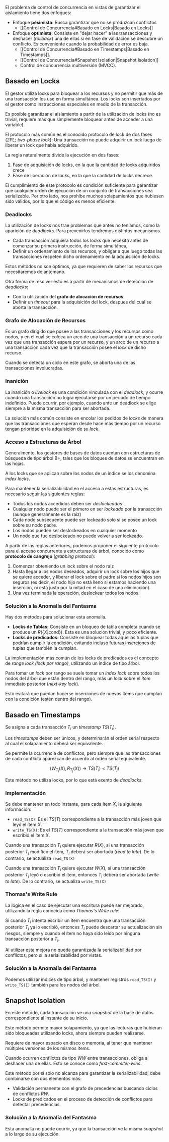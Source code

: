 El problema de control de concurrencia en vistas de garantizar el aislamiento tiene dos enfoques:

- Enfoque **pesimista**: Busca garantizar que no se produzcan conflictos
	- [[Control de Concurrencia#Basado en Locks|Basado en Locks]]
- Enfoque **optimista**: Consiste en "dejar hacer" a las transacciones y deshacer (*rollback*) una de ellas si en fase de validación se descubre un conflicto. Es conveniente cuando la probabilidad de error es baja.
	- [[Control de Concurrencia#Basado en Timestamps|Basado en Timestamps]].
	- [[Control de Concurrencia#Snapshot Isolation|Snapshot Isolation]]
	- Control de concurrencia multiversión (MVCC).

## Basado en Locks

El gestor utiliza locks para bloquear a los recursos y no permitir que más de una transacción los use en forma simultánea. Los locks son insertados por el gestor como instrucciones especiales en medio de la transacción.

Es posible garantizar el aislamiento a partir de la utilización de locks (no es trivial, requiere más que simplemente bloquear antes de acceder a una variable).

El protocolo más común es el conocido protocolo de lock de dos fases (*2PL; two-phase lock*): Una transacción no puede adquirir un lock luego de liberar un lock que había adquirido.

La regla naturalmente divide la ejecución en dos fases:

1. Fase de adquisición de locks, en la que la cantidad de locks adquiridos crece
2. Fase de liberación de locks, en la que la cantidad de locks decrece.

El cumplimiento de este protocolo es condición suficiente para garantizar que cualquier orden de ejecución de un conjunto de transacciones sea serializable. Por otro lado, nos prohíbe muchos solapamientos que hubiesen sido válidos, por lo que el código es menos eficiente.

### Deadlocks

La utilización de locks nos trae problemas que antes no teníamos, como la aparición de *deadlocks*. Para prevenirlos tendremos distintos mecanismos.

- Cada transacción adquiera todos los locks que necesita antes de comenzar su primera instrucción, de forma simultánea,
- Definir un ordenamiento de los recursos, y obligar a que luego todas las transacciones respeten dicho ordenamiento en la adquisición de locks.

Estos métodos no son óptimos, ya que requieren de saber los recursos que necesitaremos de antemano.

Otra forma de resolver esto es a partir de mecanismos de detección de *deadlocks*:

- Con la utilización del **grafo de alocación de recursos**.
- Definir un *timeout* para la adquisición del lock, despues del cual se aborta la transacción.

### Grafo de Alocación de Recursos

Es un grafo dirigido que posee a las transacciones y los recursos como nodos, y en el cual se coloca un arco de una transacción a un recurso cada vez que una transacción espera por un recurso, y un arco de un recurso a una transacción cada vez que la transacción posee el *lock* de dicho recurso.

Cuando se detecta un ciclo en este grafo, se aborta una de las transacciones involucradas.

### Inanición

La inanición o *livelock* es una condición vinculada con el *deadlock*, y ocurre cuando una transacción no logra ejecutarse por un periodo de tiempo indefinido. Puede ocurrir, por ejemplo, cuando ante un deadlock se elige siempre a la misma transacción para ser abortada.

La solución más común consiste en encolar los pedidos de *locks* de manera que las transacciones que esperan desde hace más tiempo por un recurso tengan prioridad en la adquisición de su *lock*.

### Acceso a Estructuras de Árbol

Generalmente, los gestores de bases de datos cuentan con estructuras de búsqueda de tipo árbol B+, tales que los bloques de datos se encuentran en las hojas.

A los locks que se aplican sobre los nodos de un índice se los denomina *index locks*.

Para mantener la serializabilidad en el acceso a estas estructuras, es necesario seguir las siguientes reglas:

- Todos los nodos accedidos deben ser *deslockeados*
- Cualquier nodo puede ser el primero en ser *lockeado* por la transacción (aunque generalmente es la raíz)
- Cada nodo subsecuente puede ser lockeado solo si se posee un lock sobre su nodo padre.
- Los nodos pueden ser deslockeados en cualquier momento
- Un nodo que fue deslockeado no puede volver a ser lockeado.

A partir de las reglas anteriores, podemos proponer el siguiente protocolo para el acceso concurrente a estructuras de árbol, conocido como **protocolo de cangrejo** (*grabbing protocol*):

1. Comenzar obteniendo un lock sobre el nodo raíz
2. Hasta llegar a los nodos deseados, adquirir un lock sobre los hijos que se quiere acceder, y liberar el lock sobre el padre si los nodos hijos son seguros (es decir, el nodo hijo no está lleno si estamos haciendo una inserción, ni está justo por la mitad en el caso de una eliminación).
3. Una vez terminada la operación, deslockear todos los nodos.

### Solución a la Anomalía del Fantasma

Hay dos métodos para solucionar esta anomalía.

- **Locks de Tablas:** Consiste en un bloqueo de tabla completa cuando se produce un $R(\{X|\text{cond}\})$. Esta es una solución trivial, y poco eficiente.
- **Locks de predicados:** Consiste en bloquear todas aquellas tuplas que podrían cumplir la condición, evitando incluso futuras inserciones de tuplas que también la cumplan.

La implementación más común de los locks de predicados es el concepto de *range lock (lock por rango)*, utilizando un índice de tipo árbol.

Para tomar un *lock* por rango se suele tomar un *index lock* sobre todos los nodos del árbol que están dentro del rango, más un *lock* sobre el *item* inmediato posterior (*next-key lock*).

Esto evitará que puedan hacerse inserciones de nuevos ítems que cumplan con la condición (estén dentro del rango).

## Basado en Timestamps

Se asigna a cada transacción $T_i$ un *timestamp* $TS(T_i)$.

Los *timestamps* deben ser únicos, y determinarán el orden serial respecto al cual el solapamiento deberá ser equivalente.

Se permite la ocurrencia de conflictos, pero siempre que las transacciones de cada conflicto aparezcan de acuerdo al orden serial equivalente.

$$
(W_{T_i}(X), R_{T_j}(X)) \to TS(T_i) < TS(T_j)
$$

Este método no utiliza locks, por lo que está exento de *deadlocks*.

### Implementación

Se debe mantener en todo instante, para cada ítem $X$, la siguiente información:

- `read_TS(X)`: Es el $TS(T)$ correspondiente a la transacción más joven que leyó el ítem $X$.
- `write_TS(X)`: Es el $TS(T)$ correspondiente a la transacción más joven que escribió el ítem $X$.

Cuando una transacción $T_i$ quiere ejecutar $R(X)$, si una transacción posterior $T_j$ modificó el ítem, $T_i$ deberá ser abortada (*read to late*). De lo contrario, se actualiza `read_TS(X)`

Cuando una transacción $T_i$ quiere ejecutar $W(X)$, si una transacción posterior $T_j$ leyó o escribió el ítem, entonces $T_i$ deberá ser abortada (*write to late*). De lo contrario, se actualiza `write_TS(X)`

### Thomas's Write Rule

La lógica en el caso de ejecutar una escritura puede ser mejorado, utilizando la regla conocida como *Thomas's Write rule*:

Si cuando $T_i$ intenta escribir un ítem encuentra que una transacción posterior $T_j$ ya lo escribió, entonces $T_i$ puede descartar su actualización sin riesgos, siempre y cuando el ítem no haya sido leído por ninguna transacción posterior a $T_i$.

Al utilizar esta mejora no queda garantizada la serializabilidad por conflictos, pero sí la serializabilidad por vistas.

### Solución a la Anomalía del Fantasma

Podemos utilizar índices de tipo árbol, y mantener registros `read_TS(I)` y `write_TS(I)` también para los nodos del árbol.

## Snapshot Isolation

En este método, cada transacción ve una *snapshot* de la base de datos correspondiente al instante de su inicio.

Este método permite mayor solapamiento, ya que las lecturas que hubieran sido bloqueadas utilizando locks, ahora siempre pueden realizarse.

Requiere de mayor espacio en disco o memoria, al tener que mantener múltiples versiones de los mismos ítems.

Cuando ocurren conflictos de tipo $WW$ entre transacciones, obliga a deshacer una de ellas. Esto se conoce como *first-commiter-wins*.

Este método por sí solo no alcanza para garantizar la serializabilidad, debe combinarse con dos elementos más:

- Validación permanente con el grafo de precedencias buscando ciclos de conflictos $RW$.
- Locks de predicados en el proceso de detección de conflictos para detectar precedencias.

### Solución a la Anomalía del Fantasma

Esta anomalía no puede ocurrir, ya que la transacción ve la misma *snapshot* a lo largo de su ejecución.
